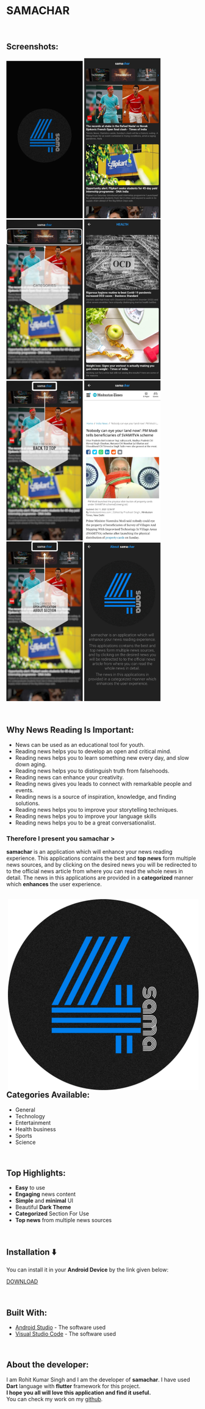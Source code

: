 # SAMACHAR

<br>

## Screenshots:

<p float="left">
  <img src="https://raw.githubusercontent.com/rohitsinghkcodes/RESOURCES/master/samachar/samachar%20images/img1.jpg" width="200" />
  <img src="https://raw.githubusercontent.com/rohitsinghkcodes/RESOURCES/master/samachar/samachar%20images/img2.jpg" width="200" /> 
  <img src="https://raw.githubusercontent.com/rohitsinghkcodes/RESOURCES/master/samachar/samachar%20images/img3.jpg" width="200" />
  <img src="https://raw.githubusercontent.com/rohitsinghkcodes/RESOURCES/master/samachar/samachar%20images/img4.jpg" width="200" />
  <img src="https://raw.githubusercontent.com/rohitsinghkcodes/RESOURCES/master/samachar/samachar%20images/img5.jpg" width="200" />
  <img src="https://raw.githubusercontent.com/rohitsinghkcodes/RESOURCES/master/samachar/samachar%20images/img6.jpg" width="200" /> 
  <img src="https://raw.githubusercontent.com/rohitsinghkcodes/RESOURCES/master/samachar/samachar%20images/img7.jpg" width="200" />
  <img src="https://raw.githubusercontent.com/rohitsinghkcodes/RESOURCES/master/samachar/samachar%20images/img8.jpg" width="200" />
</p>

<br>

## Why News Reading Is Important:

* News can be used as an educational tool for youth.
* Reading news helps you to develop an open and critical mind.
* Reading news helps you to learn something new every day, and slow down aging.
* Reading news helps you to distinguish truth from falsehoods.
* Reading news can enhance your creativity.
* Reading news gives you leads to connect with remarkable people and events.
* Reading news is a source of inspiration, knowledge, and finding solutions.
* Reading news helps you to improve your storytelling techniques.
* Reading news helps you to improve your language skills
* Reading news helps you to be a great conversationalist.

 ### Therefore I present you samachar >
 
 **samachar** is an application which will enhance your news reading experience.
This applications contains the best and **top news** form multiple news sources, and by clicking on the desired news you will be redirected to to the official news article from where you can read the whole news in detail.
The news in this applications are provided in a **categorized** manner which **enhances** the user experience.

<br>
 <img align="right" alt="samachar logo" src="https://github.com/rohitsinghkcodes/RESOURCES/blob/master/samachar/samachar_logo_4mb.png" width="500" height="500"/>

 
## Categories Available:

* General
* Technology
* Entertainment
* Health business
* Sports
* Science

<br>

## Top Highlights:

* **Easy** to use
* **Engaging** news content
* **Simple** and **minimal** UI
* Beautiful **Dark Theme**
* **Categorized** Section For Use
* **Top news** from multiple news sources

<br>

## Installation :arrow_down:
You can install it in your **Android Device**  by the link given below: 

[DOWNLOAD](https://samacharapk.netlify.app/)

<br>

## Built With:

* [Android Studio](https://developer.android.com/studio) - The software used
* [Visual Studio Code](https://code.visualstudio.com/) - The software used

<br>

## About the developer:

I am Rohit Kumar Singh and I am the developer of **samachar**.
I have used **Dart** language with **flutter** framework for this project.  
**I hope you all will love this application and find it useful.**  
You can check my work on my [github](https://github.com/rohitsinghkcodes).
